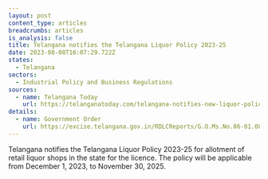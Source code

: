 ```yaml
---
layout: post
content_type: articles
breadcrumbs: articles
is_analysis: false
title: Telangana notifies the Telangana Liquor Policy 2023-25
date: 2023-08-08T16:07:29.722Z
states:
  - Telangana
sectors:
  - Industrial Policy and Business Regulations
sources:
  - name: Telangana Today
    url: https://telanganatoday.com/telangana-notifies-new-liquor-policy-for-2023-25
details:
  - name: Government Order
    url: https://excise.telangana.gov.in/RDLCReports/G.O.Ms.No.86-01.08.2023-Notification.pdf
---
```

Telangana notifies the Telangana Liquor Policy 2023-25 for allotment of retail liquor shops in the state for the licence. The policy will be applicable from December 1, 2023, to November 30, 2025.